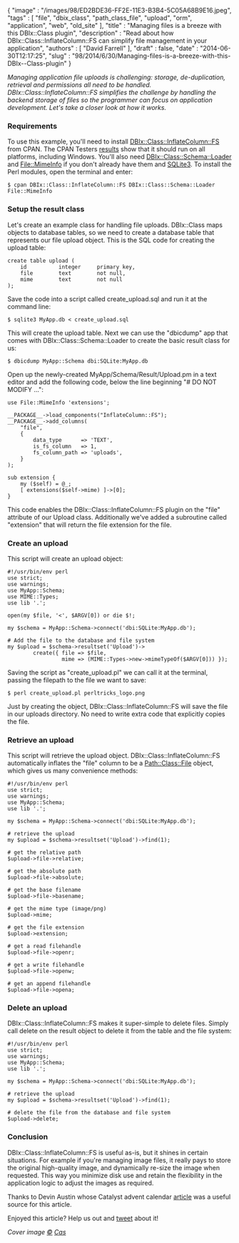 {
   "image" : "/images/98/ED2BDE36-FF2E-11E3-B3B4-5C05A68B9E16.jpeg",
   "tags" : [
      "file",
      "dbix_class",
      "path_class_file",
      "upload",
      "orm",
      "application",
      "web",
      "old_site"
   ],
   "title" : "Managing files is a breeze with this DBIx::Class plugin",
   "description" : "Read about how DBIx::Class::InflateColumn::FS can simplify file management in your application",
   "authors" : [
      "David Farrell"
   ],
   "draft" : false,
   "date" : "2014-06-30T12:17:25",
   "slug" : "98/2014/6/30/Managing-files-is-a-breeze-with-this-DBIx--Class-plugin"
}

*Managing application file uploads is challenging: storage, de-duplication, retrieval and permissions all need to be handled. DBIx::Class::InflateColumn::FS simplifies the challenge by handling the backend storage of files so the programmer can focus on application development. Let's take a closer look at how it works.*

### Requirements

To use this example, you'll need to install [DBIx::Class::InflateColumn::FS](https://metacpan.org/pod/DBIx::Class::InflateColumn::FS) from CPAN. The CPAN Testers [results](http://matrix.cpantesters.org/?dist=DBIx-Class-InflateColumn-FS+0.01007) show that it should run on all platforms, including Windows. You'll also need [DBIx::Class::Schema::Loader](https://metacpan.org/pod/DBIx::Class::Schema::Loader) and [File::MimeInfo](https://metacpan.org/pod/File::MimeInfo) if you don't already have them and [SQLite3](https://sqlite.org/). To install the Perl modules, open the terminal and enter:

``` prettyprint
$ cpan DBIx::Class::InflateColumn::FS DBIx::Class::Schema::Loader File::MimeInfo
```

### Setup the result class

Let's create an example class for handling file uploads. DBIx::Class maps objects to database tables, so we need to create a database table that represents our file upload object. This is the SQL code for creating the upload table:

``` prettyprint
create table upload (
    id          integer     primary key,
    file        text        not null,
    mime        text        not null
);
```

Save the code into a script called create\_upload.sql and run it at the command line:

``` prettyprint
$ sqlite3 MyApp.db < create_upload.sql
```

This will create the upload table. Next we can use the "dbicdump" app that comes with DBIx::Class::Schema::Loader to create the basic result class for us:

``` prettyprint
$ dbicdump MyApp::Schema dbi:SQLite:MyApp.db
```

Open up the newly-created MyApp/Schema/Result/Upload.pm in a text editor and add the following code, below the line beginning "\# DO NOT MODIFY ...":

``` prettyprint
use File::MimeInfo 'extensions';

__PACKAGE__->load_components("InflateColumn::FS");
__PACKAGE__->add_columns(
    "file",
    {   
        data_type      => 'TEXT',
        is_fs_column   => 1,
        fs_column_path => 'uploads',
    }   
);

sub extension { 
    my ($self) = @_;
    [ extensions($self->mime) ]->[0];
}
```

This code enables the DBIx::Class::InflateColumn::FS plugin on the "file" attribute of our Upload class. Additionally we've added a subroutine called "extension" that will return the file extension for the file.

### Create an upload

This script will create an upload object:

``` prettyprint
#!/usr/bin/env perl
use strict;
use warnings;
use MyApp::Schema;
use MIME::Types;
use lib '.';

open(my $file, '<', $ARGV[0]) or die $!; 

my $schema = MyApp::Schema->connect('dbi:SQLite:MyApp.db');

# Add the file to the database and file system
my $upload = $schema->resultset('Upload')->
        create({ file => $file,
                 mime => (MIME::Types->new->mimeTypeOf($ARGV[0])) });
```

Saving the script as "create\_upload.pl" we can call it at the terminal, passing the filepath to the file we want to save:

``` prettyprint
$ perl create_upload.pl perltricks_logo.png
```

Just by creating the object, DBIx::Class::InflateColumn::FS will save the file in our uploads directory. No need to write extra code that explicitly copies the file.

### Retrieve an upload

This script will retrieve the upload object. DBIx::Class::InflateColumn::FS automatically inflates the "file" column to be a [Path::Class::File](https://metacpan.org/pod/Path::Class::File) object, which gives us many convenience methods:

``` prettyprint
#!/usr/bin/env perl
use strict;
use warnings;
use MyApp::Schema;
use lib '.';

my $schema = MyApp::Schema->connect('dbi:SQLite:MyApp.db');

# retrieve the upload
my $upload = $schema->resultset('Upload')->find(1);

# get the relative path
$upload->file->relative;

# get the absolute path
$upload->file->absolute;

# get the base filename
$upload->file->basename;

# get the mime type (image/png)
$upload->mime;

# get the file extension
$upload->extension;

# get a read filehandle
$upload->file->openr;

# get a write filehandle
$upload->file->openw;

# get an append filehandle
$upload->file->opena;
```

### Delete an upload

DBIx::Class::InflateColumn::FS makes it super-simple to delete files. Simply call delete on the result object to delete it from the table and the file system:

``` prettyprint
#!/usr/bin/env perl
use strict;
use warnings;
use MyApp::Schema;
use lib '.';

my $schema = MyApp::Schema->connect('dbi:SQLite:MyApp.db');

# retrieve the upload
my $upload = $schema->resultset('Upload')->find(1);

# delete the file from the database and file system
$upload->delete;
```

### Conclusion

DBIx::Class::InflateColumn::FS is useful as-is, but it shines in certain situations. For example if you're managing image files, it really pays to store the original high-quality image, and dynamically re-size the image when requested. This way you minimize disk use and retain the flexibility in the application logic to adjust the images as required.

Thanks to Devin Austin whose Catalyst advent calendar [article](http://www.catalystframework.org/calendar/2008/5) was a useful source for this article.

Enjoyed this article? Help us out and [tweet](https://twitter.com/intent/tweet?original_referer=http%3A%2F%2Fperltricks.com%2Farticle%2F98%2F2014%2F6%2F30%2FManaging-files-is-a-breeze-with-this-DBIx--Class-plugin&text=Managing+files+is+a+breeze+with+this+DBIx%3A%3AClass+plugin&tw_p=tweetbutton&url=http%3A%2F%2Fperltricks.com%2Farticle%2F98%2F2014%2F6%2F30%2FManaging-files-is-a-breeze-with-this-DBIx--Class-plugin&via=perltricks) about it!

*Cover image [©](https://creativecommons.org/licenses/by/2.0/) [Cas](https://www.flickr.com/photos/brightmeadow/3748310435/in/photolist-6He56Z-bDdcmL-5Jp3Z-aZWgk-aaGbZM-aZWfK-5uGDfb-63MA6m-88qSJK-6B33mX-76En59-6N6eHG-5UFiwj-3rXHK-aZWiH-4CmaD2-6vWgnX-3bai1p-c3CSTq-3PChVM-7hdnBS-2iYPPt-8Vx4Eo-4Cmav8-6P8qMy-jfddWn-4RoQjt-5ZrohQ-eQikQL-dGWiLV-4C7epr-dH2HeL-4C7eve-bnpqbW-4CmavB-8Nvnmc-8SfZR6-3ppzd-7PEzCG-FLPq-9gXmeE-dGWi5t-8Sg3sF-7h9qon-8EWHyq-dGWhC6-buGn9s-c1AukG-7VSc8B-dRCTcZ)*

